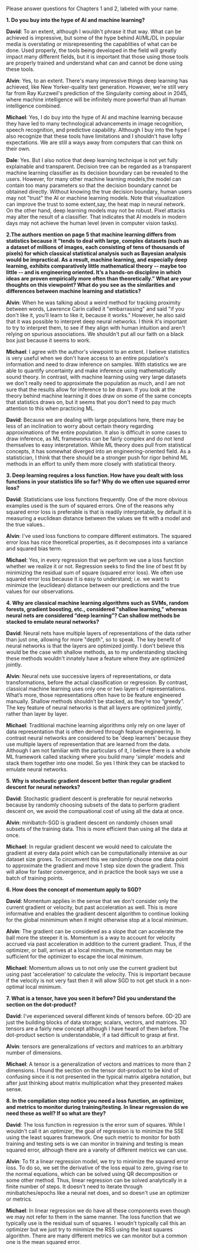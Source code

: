 
Please answer questions for Chapters 1 and 2, labeled with your name.


**1. Do you buy into the hype of AI and machine learning?**
  

**David**: To an extent, although I wouldn't phrase it that way. What can be achieved is impressive, but some of the hype behind AI/ML/DL in popular media is overstating or misrepresenting the capablities of what can be done. Used properly, the tools being developed in the field will greatly impact many different fields, but it is important that those using those tools are properly trained and understand what can and cannot be done using these tools.

**Alvin**: Yes, to an extent. There's many impressive things deep learning has achieved, like New Yorker-quality text generation. However, we're still very far from Ray Kurzweil's prediction of the Singularity coming about in 2045, where machine intelligence will be infinitely more powerful than all human intelligence combined.

**Michael**: Yes, I do buy into the hype of AI and machine learning because they have led to many technological advancements in image recognition, speech recognition, and predictive capability. Although I buy into the hype I also recognize that these tools have limitations and I shouldn't have lofty expectations. We are still a ways away from computers that can think on their own.

**Dale**: Yes. But I also notice that deep learning technique is not yet fully explainable and transparent. Decision tree can be regarded as a transparent machine learning classifier as its decision boundary can be revealed to the users. However, for many other machine learning models,the model can contain too many parameters so that the decision boundary cannot be obtained directly. Without knowing the true decision boundary, human users may not "trust" the AI or machine learning models. Note that visualization can improve the trust to some extent,say, the heat map in neural network. On the other hand, deep learning models may not be robust. Pixel attacks may alter the result of a classifier. That indicates that AI models in modern days may not achieve the human level (even in computer vision tasks). 

**2.The authors mention on page 5 that machine learning differs from statistics because it “tends to deal with large, complex datasets (such as a dataset of millions of images, each consisting of tens of thousands of pixels) for which classical statistical analysis such as Bayesian analysis would be impractical.  As a result, machine learning, and especially deep learning, exhibits comparatively little mathematical theory -- maybe too little -- and is engineering oriented.  It’s a hands-on discipline in which ideas are proven empirically more often than theoretically.”
What are your thoughts on this viewpoint?  What do you see as the similarities and differences between machine learning and statistics?**      

**Alvin**: When he was talking about a weird method for tracking proximity between words, Lawrence Carin called it "embarrassing" and said "if you don't like it, you'll learn to like it, because it works." However, he also said that it was possible to interpret deep neural networks. I think it's important to try to interpret them, to see if they align with human intuition and aren't relying on spurious associations. We shouldn't put all our faith on a black box just because it seems to work.

**Michael**: I agree with the author's viewpoint to an extent. I believe statistics is very useful when we don't have access to an entire population's information and need to draw inference on samples. With statistics we are able to quantify uncertainty and make inference using mathematically sound theory. In contrast, with machine learning using very large datasets we don't really need to approximate the population as much, and I am not sure that the results allow for inference to be drawn. If you look at the theory behind machine learning it does draw on some of the same concepts that statistics draws on, but it seems that you don't need to pay much attention to this when practicing ML.

**David**: Because we are dealing with large populations here, there may be less of an inclination to worry about certain theory regarding approximations of the entire population. It also is difficult in some cases to draw inference, as ML frameworks can be fairly complex and do not lend themselves to easy interpretation. While ML theory does pull from statistical concepts, it has somewhat diverged into an engineering-oriented field. As a statistician, I think that there should be a stronger push for rigor behind ML methods in an effort to unify them more closely with statistical theory.



**3. Deep learning requires a loss function.  How have you dealt with loss functions in your statistics life so far?  Why do we often use squared error loss?**


**David**: Statisticians use loss functions frequently. One of the more obvious examples used is the sum of squared errors. One of the reasons why squared error loss is preferable is that  is readily interpretable, by default it is measuring a euclidean distance between the values we fit with a model and the true values.. 

**Alvin**: I've used loss functions to compare different estimators. The squared error loss has nice theoretical properties, as it decomposes into a variance and squared bias term.

**Michael**: Yes, in every regression that we perform we use a loss function whether we realize it or not. Regression seeks to find the line of best fit by minimizing the residual sum of square (squared error loss). We often use squared error loss because it is easy to understand; i.e. we want to minimize the (euclidean) distance between our predictions and the true values for our observations.



**4. Why are classical machine learning algorithms such as SVMs, random forests, gradient boosting, etc., considered "shallow learning," whereas neural nets are considered “deep learning”? Can shallow methods be stacked to emulate neural networks?**


**David**: Neural nets have multiple layers of representations of the data rather than just one, allowing for more "depth", so to speak. The key benefit of neural networks is that the layers are optimized jointly. I don't believe this would be the case with shallow methods, as to my understanding stacking these methods wouldn't innately have a feature where they are optimized jointly.

**Alvin**: Neural nets use successive layers of representations, or data transformations, before the actual classification or regression. By contrast, classical machine learning uses only one or two layers of representations. What’s more, those representations often have to be feature engineered manually. Shallow methods shouldn’t be stacked, as they’re too “greedy”. The key feature of neural networks is that all layers are optimized jointly, rather than layer by layer.


**Michael**: Traditional machine learning algorithms only rely on one layer of data representation that is often derived through feature engineering. In contrast neural networks are considered to be 'deep learners' because they use multiple layers of representation that are learned from the data. Although I am not familiar with the particulars of it, I believe there is a whole ML framework called stacking where you build many 'simple' models and stack them together into one model. So yes I think they can be stacked to emulate neural networks.





**5. Why is stochastic gradient descent better than regular gradient descent for neural networks?**

**David**: Stochastic gradient descent is preferable for neural networks because by randomly choosing subsets of the data to perform gradient descent on, we avoid the compuational cost of using all the data at once.

**Alvin**: minibatch-SGD is gradient descent on randomly chosen small subsets of the training data. This is more efficient than using all the data at once.

**Michael**: In regular gradient descent we would need to calculate the gradient at every data point which can be computationally intensive as our dataset size grows. To circumvent this we randomly choose one data point to approximate the gradient and move 1 step size down the gradient. This will allow for faster convergence, and in practice the book says we use a batch of training points.




**6. How does the concept of momentum apply to SGD?**


**David**: Momentum applies in the sense that we don't consider only the current gradient or velocity, but past acceleration as well. This is more informative and enables the gradient descent algorithm to continue looking for the global minimimum when it might otherwise stop at a local minimum.

**Alvin**: The gradient can be considered as a slope that can accelerate the ball more the steeper it is. Momentum is a way to account for velocity accrued via past acceleration in addition to the current gradient. Thus, if the optimizer, or ball, arrives at a local minimum, the momentum may be sufficient for the optimizer to escape the local minimum.

**Michael**: Momentum allows us to not only use the current gradient but using past 'acceleration' to calculate the velocity. This is important because if the velocity is not very fast then it will allow SGD to not get stuck in a non-optimal local minimum.



**7. What is a tensor, have you seen it before?  Did you understand the section on the dot-product?**

**David**: I've experienced several different kinds of tensors before. 0D-2D are just the building blocks of data storage; scalars, vectors, and matrices. 3D tensors are a fairly new concept although I have heard of them before. The dot-product section is understandable, if a tad difficult to grasp at first.

**Alvin**: tensors are generalizations of vectors and matrices to an arbitrary number of dimensions. 

**Michael**: A tensor is a generalization of vectors and matrices to more than 2 dimensions. I found the section on the tensor dot-product to be kind of confusing since it is not presented in the typical matrix algebra notation, but after just thinking about matrix multiplication what they presented makes sense.




**8. In the compilation step notice you need a loss function, an optimizer, and metrics to monitor during training/testing. In linear regression do we need these as well? If so what are they?**


**David**: The loss function in regression is the error sum of squares. While I wouldn't call it an optimizer, the goal of regression is to minimize the SSE using the least squares framework. One such metric to monitor for both training and testing sets is we can monitor in training and testing is mean squared error, although there are a vareity of different metrics we can use. 

**Alvin**: To fit a linear regression model, we try to minimize the squared error loss. To do so, we set the derivative of the loss equal to zero, giving rise to the normal equations, which can be solved using QR decomposition or some other method. Thus, linear regression can be solved analytically in a finite number of steps. It doesn't need to iterate through minibatches/epochs like a neural net does, and so doesn't use an optimizer or metrics.  

**Michael**: In linear regression we do have all these components even though we may not refer to them in the same manner. The loss function that we typically use is the residual sum of squares. I woudn't typically call this an optimizer but we just try to minimize the RSS using the least squares algorithm. There are many different metrics we can monitor but a common one is the mean squared error.


